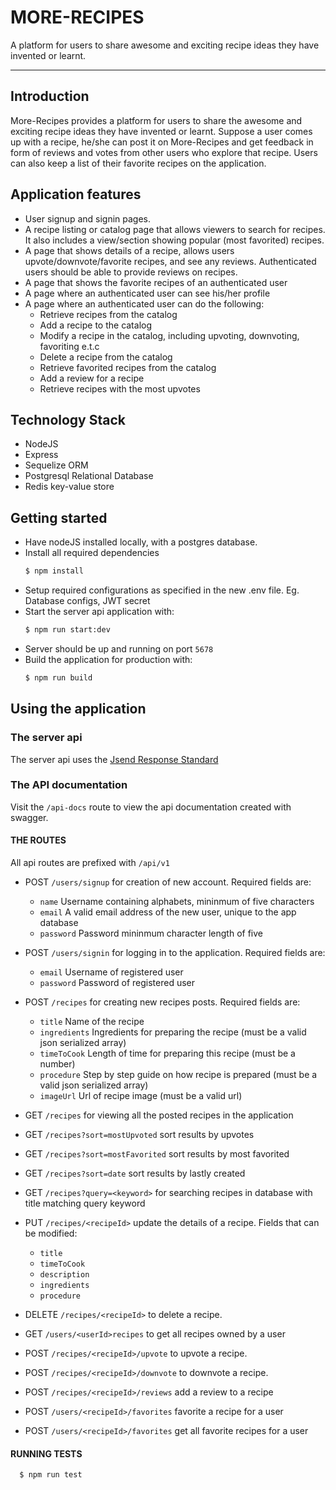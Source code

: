 # MORE-RECIPES
A platform for users to share awesome and exciting recipe ideas they have invented or learnt.
****
## Introduction
More-Recipes provides a platform for users to share the awesome and exciting  recipe ideas they have invented or learnt.  Suppose a user comes up with a recipe,  he/she can post it on More-Recipes and  get feedback in form of reviews and votes from other users who explore that recipe. Users can also keep a list of their favorite recipes on the application.
## Application features

* User signup and signin pages.
* A recipe listing or catalog page that allows viewers to search for recipes. It also includes a view/section showing popular (most favorited) recipes.
* A page that shows details of a recipe, allows users upvote/downvote/favorite recipes, and see any reviews. Authenticated users should be able to provide reviews on recipes.
* A page that shows the favorite recipes of an authenticated user
* A page where an authenticated user can see his/her profile
* A page where an authenticated user can do the following:
  - Retrieve recipes from the catalog
  - Add a recipe to the catalog
  - Modify a recipe in the catalog, including upvoting, downvoting, favoriting e.t.c
  - Delete a recipe from the catalog
  - Retrieve favorited recipes from the catalog
  - Add a review for a recipe
  - Retrieve recipes with the most upvotes

## Technology Stack
* NodeJS
* Express
* Sequelize ORM
* Postgresql Relational Database
* Redis key-value store

## Getting started
* Have nodeJS installed locally, with a postgres database.
* Install all required dependencies
  ```sh
  $ npm install
  ```
* Setup required configurations as specified in the new .env file. Eg. Database configs, JWT secret
* Start the server api application with:
  ```sh
  $ npm run start:dev
  ```
* Server should be up and running on port `5678`
* Build the application for production with:
  ```sh
  $ npm run build
  ```

## Using the application

### The server api
The server api uses the [Jsend Response Standard](http://labs.omniti.com/labs/jsend)
### The API documentation
Visit the `/api-docs` route to view the api documentation created with swagger.
#### THE ROUTES
All api routes are prefixed with `/api/v1`

* POST `/users/signup` for creation of new account. Required fields are:
  * `name` Username containing alphabets, mininmum of five characters
  * `email` A valid email address of the new user, unique to the app database
  * `password` Password mininmum character length of five

* POST `/users/signin` for logging in to the application. Required fields are:
  * `email` Username of registered user
  * `password` Password of registered user

* POST `/recipes` for creating new recipes posts. Required fields are:
  * `title` Name of the recipe
  * `ingredients` Ingredients for preparing the recipe (must be a valid json serialized array)
  * `timeToCook` Length of time for preparing this recipe (must be a number)
  * `procedure` Step by step guide on how recipe is prepared (must be a valid json serialized array)
  * `imageUrl` Url of recipe image (must be a valid url)

* GET `/recipes` for viewing all the posted recipes in the application

* GET `/recipes?sort=mostUpvoted` sort results by upvotes
* GET `/recipes?sort=mostFavorited` sort results by most favorited
* GET `/recipes?sort=date` sort results by lastly created


* GET `/recipes?query=<keyword>` for searching recipes in database with title matching query keyword

* PUT `/recipes/<recipeId>` update the details of a recipe. Fields that can be modified:
  * `title`
  * `timeToCook`
  * `description`
  * `ingredients`
  * `procedure`

* DELETE `/recipes/<recipeId>` to delete a recipe.

* GET `/users/<userId>recipes` to get all recipes owned by a user

* POST `/recipes/<recipeId>/upvote` to upvote a recipe.

* POST `/recipes/<recipeId>/downvote` to downvote a recipe.

* POST `/recipes/<recipeId>/reviews` add a review to a recipe

* POST `/users/<recipeId>/favorites` favorite a recipe for a user

* POST `/users/<recipeId>/favorites` get all favorite recipes for a user

#### RUNNING TESTS

```sh
  $ npm run test
```
